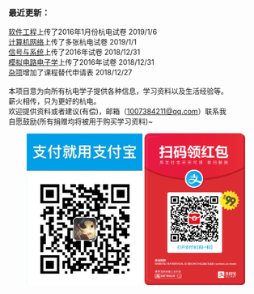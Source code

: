 ### 最近更新：</br>
[软件工程](https://github.com/FengGuanxi/HDU-Experience/tree/master/%E5%AD%A6%E4%B9%A0/%E8%BD%AF%E4%BB%B6%E5%B7%A5%E7%A8%8B/%E6%9C%9F%E6%9C%AB%E8%AF%95%E5%8D%B7%E5%92%8C%E7%BB%83%E4%B9%A0%E9%A2%98)上传了2016年1月份杭电试卷 2019/1/6</br>
[计算机网络](https://github.com/FengGuanxi/HDU-Experience/tree/master/%E5%AD%A6%E4%B9%A0/%E8%AE%A1%E7%AE%97%E6%9C%BA%E7%BD%91%E7%BB%9C)上传了多张杭电试卷 2019/1/1</br>
[信号与系统](https://github.com/FengGuanxi/HDU-Experience/tree/master/%E5%AD%A6%E4%B9%A0/%E4%BF%A1%E5%8F%B7%E4%B8%8E%E7%B3%BB%E7%BB%9F)上传了2016年试卷 2018/12/31</br>
[模拟电路电子学](https://github.com/FengGuanxi/HDU-Experience/tree/master/%E5%AD%A6%E4%B9%A0/%E7%94%B5%E8%B7%AF%E4%B8%8E%E6%A8%A1%E6%8B%9F%E7%94%B5%E5%AD%90%E6%8A%80%E6%9C%AF%E5%9F%BA%E7%A1%80)上传了2016年试卷 2018/12/31</br>
[杂项](https://github.com/FengGuanxi/HDU-Experience/tree/master/%E6%9D%82%E9%A1%B9)增加了课程替代申请表 2018/12/27</br>
</br>
本项目意为向所有杭电学子提供各种信息，学习资料以及生活经验等。</br>
薪火相传，只为更好的杭电。</br>
欢迎提供资料或者建议(有偿)，邮箱（1007384211@qq.com）联系我</br>
自愿鼓励(所有捐赠均将被用于购买学习资料)~

<div align="center">
  <img src="https://raw.githubusercontent.com/FengGuanxi/GitHub-/master/%E6%94%AF%E4%BB%98%E5%AE%9D.jpg" height="300px" alt="支付宝打赏" >
  <img src="https://github.com/FengGuanxi/GitHub-/blob/master/%E5%86%AF%E5%86%A0%E7%8E%BA%E7%9A%84%E7%BA%A2%E5%8C%85%E4%BA%8C%E7%BB%B4%E7%A0%81.PNG" height="300px" alt="扫我领红包" >
</div>


